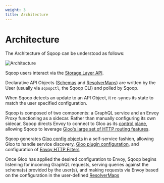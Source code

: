```yaml
---
weight: 3
title: Architecture
---
```



# Architecture

The Architecture of Sqoop can be understood as follows:

![Architecture](../../img/low_level_arch.png "Sqoop Architecture")


Sqoop users interact via the [Storage Layer API](https://github.com/solo-io/sqoop/tree/master/pkg/storage).

Declarative API Objects ([Schemas](../v1/schema.md) and [ResolverMaps](../v1/resolver_map.md)) are
written by the User (usually via `sqoopctl`, the Sqoop CLI) and polled by Sqoop.

When Sqoop detects an update to an API Object, it re-syncs its state to match
the user specified configuration.

Sqoop is composed of two components: a GraphQL service and an Envoy Proxy functioning as a sidecar. Rather than manually configuring
its own sidecar, Sqoop directs Envoy to connect to Gloo as its [control plane](https://github.com/envoyproxy/data-plane-api/blob/master/XDS_PROTOCOL.md), 
allowing Sqoop to leverage [Gloo's large set of HTTP routing features](https://gloo.solo.io/#features).

Sqoop generates [Gloo config objects](https://gloo.solo.io/v1/virtualservice/) in a self-service fashion, allowing Gloo
to handle service discovery, [Gloo plugin configuration](https://gloo.solo.io/plugins/aws/), and configuration of 
[Envoy HTTP Filters](https://www.envoyproxy.io/docs/envoy/latest/intro/arch_overview/http_filters.html)

Once Gloo has applied the desired configuration to Envoy, Sqoop begins listening for incoming GraphQL requests, serving queries 
against the schema(s) provided by the user(s), and making requests via Envoy based on the configuration in the user-defined [ResolverMaps](../v1/resolver_map.md)
